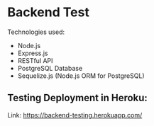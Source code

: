 # Backend Test

Technologies used:
- Node.js
- Express.js
- RESTful API
- PostgreSQL Database
- Sequelize.js (Node.js ORM for PostgreSQL)


## Testing Deployment in Heroku:
Link: https://backend-testing.herokuapp.com/

